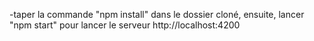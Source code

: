 -taper la commande "npm install" dans le dossier cloné, ensuite, lancer "npm start" pour lancer le serveur
http://localhost:4200
